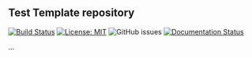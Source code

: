 ## Test Template repository

[![Build Status](http://b4fba81fee25.ngrok.io/buildStatus/icon?job=e)](http://17208e2a70fb.ngrok.io/job/e/) [![License: MIT](https://img.shields.io/badge/License-MIT-yellow.svg)](https://github.com/hariharan235/Test_webhook/blob/master/LICENSE) ![GitHub issues](https://img.shields.io/github/issues/hariharan235/Test_webhook) [![Documentation Status](https://readthedocs.org/projects/test-webhook/badge/?version=latest)](https://test-webhook.readthedocs.io/en/latest/?badge=latest)


...